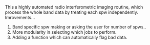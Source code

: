 This a highly automated radio interferometric imaging routine, which process the whole band data by treating each spw independently. 
Imrovements...
1. Band specific spw making or asking the user for number of spws..
2. More modularity in selecting which jobs to perform.
3. Adding a function which can automatically flag bad data.
